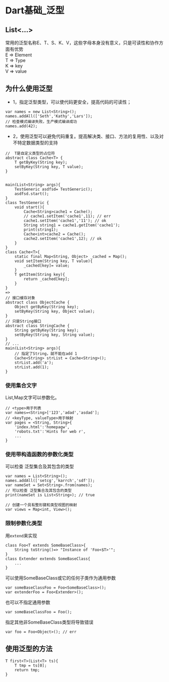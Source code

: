 # Dart基础_泛型
## List<...>
常用的泛型名称E、T、S、K、V，这些字母本身没有意义，只是可读性和协作方面有优势                                 
E => Element                                 
T => Type                                
K => key                                
V => value                                
## 为什么使用泛型
* 1，指定泛型类型，可以使代码更安全，提高代码的可读性；
~~~
var names = new List<String>();
names.addAll(['Seth','Kathy','Lars']);
// 检查模式编译失败，生产模式编译成功
names.add(42);
~~~
* 2，使用泛型可以避免代码重复。提高解决类、接口、方法的复用性、以及对不特定数据类型的支持
~~~
//  T是自定义类型的占位符
abstract class Cache<T> {
    T getByKey(String key);
    setByKey(String key, T value);
}


main(List<String> args){
    TestGeneric asdfsd= TestGeneric();
    asdfsd.start();
}
class TestGeneric {
    void start(){
        Cache<String>cache1 = Cache();
        // cache1.setItem('cache1',11); // err
        cache1.setItem('cache1','11'); // ok
        String string1 = cache1.getItem('cache1');
        print(string1);
        Cache<int>cache2 = Cache();
        cache2.setItem('cache1',12); // ok
    }
}
class Cache<T>{
    static final Map<String, Object> _cached = Map();
    void setItem(String key, T value){
        _cached[key]= value;
    }
    T getItem(String key){
        return _cached[key];
    }
}
=>
// 接口缓存对象
abstract class ObjectCache {
    Object getByKey(String key);
    setByKey(String key, Object value);
}
// 只是String接口
abstract class StringCache {
    String getByKey(String key);
    setByKey(String key, String value);
}
// ...
main(List<String> args){
    // 指定了String，就不能在add 1
    Cache<String> strList = Cache<String>();
    strList.add('a');
    strList.add(1);
}
~~~
### 使用集合文字
List,Map文字可以参数化。
~~~
// <type>用于列表
var names=<String>['123','adad','asdad'];
// <keyType, valueType>用于映射
var pages = <String, String>{
    'index.html':'homepagw',
    'robots.txt':'Hints for web r',
    ...
}
~~~
### 使用带构造函数的参数化类型
可以检查 泛型集合及其包含的类型
~~~
var names = List<String>();
names.addAll(['setcg','karrch','sdf']);
var nameSet = Set<String>.from(names);
// 可以检查 泛型集合及其包含的类型
print(nameSet is List<String>); // true

// 创建一个具有整形键和类型视图的映射
var views = Map<int, View>();
~~~
### 限制参数化类型
用``extend``来实现
~~~
class Foo<T extends SomeBaseClass>{
    String toString()=> "Instance of 'Foo<$T>'";
}
class Extender extends SomeBaseClass{
    ...
}
~~~
可以使用SomeBaseClass或它的任何子类作为通用参数
~~~
var someBaseClassFoo = Foo<SomeBaseClass>();
var extenderFoo = Foo<Extender>();
~~~
也可以不指定通用参数
~~~
var someBaseClassFoo = Foo();
~~~
指定其他非SomeBaseClass类型将导致错误
~~~
var foo = Foo<Object>(); // err
~~~
## 使用泛型的方法
~~~
T first<T>(List<T> ts){
    T tmp = ts[0];
    return tmp;
}

~~~